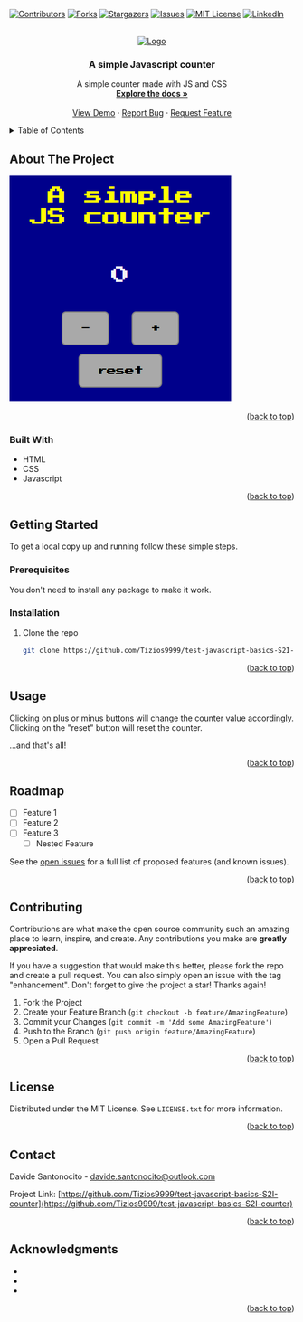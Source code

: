 <!-- Improved compatibility of back to top link: See: https://github.com/othneildrew/Best-README-Template/pull/73 -->

<a name="readme-top"></a>

<!--
*** Thanks for checking out the Best-README-Template. If you have a suggestion
*** that would make this better, please fork the repo and create a pull request
*** or simply open an issue with the tag "enhancement".
*** Don't forget to give the project a star!
*** Thanks again! Now go create something AMAZING! :D
-->

<!-- PROJECT SHIELDS -->
<!--
*** I'm using markdown "reference style" links for readability.
*** Reference links are enclosed in brackets [ ] instead of parentheses ( ).
*** See the bottom of this document for the declaration of the reference variables
*** for contributors-url, forks-url, etc. This is an optional, concise syntax you may use.
*** https://www.markdownguide.org/basic-syntax/#reference-style-links
-->

[![Contributors][contributors-shield]][contributors-url]
[![Forks][forks-shield]][forks-url]
[![Stargazers][stars-shield]][stars-url]
[![Issues][issues-shield]][issues-url]
[![MIT License][license-shield]][license-url]
[![LinkedIn][linkedin-shield]][linkedin-url]

<!-- PROJECT LOGO -->
<br />
<div align="center">
  <a href="https://github.com/Tizios9999/test-javascript-basics-S2I-counter">
    <img src="images/logo.png" alt="Logo" width="80" height="80">
  </a>

<h3 align="center">A simple Javascript counter</h3>

  <p align="center">
    A simple counter made with JS and CSS
    <br />
    <a href="https://github.com/Tizios9999/test-javascript-basics-S2I-counter"><strong>Explore the docs »</strong></a>
    <br />
    <br />
    <a href="https://github.com/Tizios9999/test-javascript-basics-S2I-counter">View Demo</a>
    ·
    <a href="https://github.com/Tizios9999/test-javascript-basics-S2I-counter/issues">Report Bug</a>
    ·
    <a href="https://github.com/Tizios9999/test-javascript-basics-S2I-counter/issues">Request Feature</a>
  </p>
</div>

<!-- TABLE OF CONTENTS -->
<details>
  <summary>Table of Contents</summary>
  <ol>
    <li>
      <a href="#about-the-project">About The Project</a>
      <ul>
        <li><a href="#built-with">Built With</a></li>
      </ul>
    </li>
    <li>
      <a href="#getting-started">Getting Started</a>
      <ul>
        <li><a href="#prerequisites">Prerequisites</a></li>
        <li><a href="#installation">Installation</a></li>
      </ul>
    </li>
    <li><a href="#usage">Usage</a></li>
    <li><a href="#roadmap">Roadmap</a></li>
    <li><a href="#contributing">Contributing</a></li>
    <li><a href="#license">License</a></li>
    <li><a href="#contact">Contact</a></li>
    <li><a href="#acknowledgments">Acknowledgments</a></li>
  </ol>
</details>

<!-- ABOUT THE PROJECT -->

## About The Project

[![Product Name Screen Shot][product-screenshot]](https://example.com)

<p align="right">(<a href="#readme-top">back to top</a>)</p>

### Built With

- HTML
- CSS
- Javascript

<p align="right">(<a href="#readme-top">back to top</a>)</p>

<!-- GETTING STARTED -->

## Getting Started

To get a local copy up and running follow these simple steps.

### Prerequisites

You don't need to install any package to make it work.

### Installation

1. Clone the repo
   ```sh
   git clone https://github.com/Tizios9999/test-javascript-basics-S2I-counter.git
   ```

<p align="right">(<a href="#readme-top">back to top</a>)</p>

<!-- USAGE EXAMPLES -->

## Usage

Clicking on plus or minus buttons will change the counter value accordingly.
Clicking on the "reset" button will reset the counter.

...and that's all!

<p align="right">(<a href="#readme-top">back to top</a>)</p>

<!-- ROADMAP -->

## Roadmap

- [ ] Feature 1
- [ ] Feature 2
- [ ] Feature 3
  - [ ] Nested Feature

See the [open issues](https://github.com/Tizios9999/test-javascript-basics-S2I-counter/issues) for a full list of proposed features (and known issues).

<p align="right">(<a href="#readme-top">back to top</a>)</p>

<!-- CONTRIBUTING -->

## Contributing

Contributions are what make the open source community such an amazing place to learn, inspire, and create. Any contributions you make are **greatly appreciated**.

If you have a suggestion that would make this better, please fork the repo and create a pull request. You can also simply open an issue with the tag "enhancement".
Don't forget to give the project a star! Thanks again!

1. Fork the Project
2. Create your Feature Branch (`git checkout -b feature/AmazingFeature`)
3. Commit your Changes (`git commit -m 'Add some AmazingFeature'`)
4. Push to the Branch (`git push origin feature/AmazingFeature`)
5. Open a Pull Request

<p align="right">(<a href="#readme-top">back to top</a>)</p>

<!-- LICENSE -->

## License

Distributed under the MIT License. See `LICENSE.txt` for more information.

<p align="right">(<a href="#readme-top">back to top</a>)</p>

<!-- CONTACT -->

## Contact

Davide Santonocito - davide.santonocito@outlook.com

Project Link: [https://github.com/Tizios9999/test-javascript-basics-S2I-counter](https://github.com/Tizios9999/test-javascript-basics-S2I-counter)

<p align="right">(<a href="#readme-top">back to top</a>)</p>

<!-- ACKNOWLEDGMENTS -->

## Acknowledgments

- []()
- []()
- []()

<p align="right">(<a href="#readme-top">back to top</a>)</p>

<!-- MARKDOWN LINKS & IMAGES -->
<!-- https://www.markdownguide.org/basic-syntax/#reference-style-links -->

[contributors-shield]: https://img.shields.io/github/contributors/Tizios9999/test-javascript-basics-S2I-counter.svg?style=for-the-badge
[contributors-url]: https://github.com/Tizios9999/test-javascript-basics-S2I-counter/graphs/contributors
[forks-shield]: https://img.shields.io/github/forks/Tizios9999/test-javascript-basics-S2I-counter.svg?style=for-the-badge
[forks-url]: https://github.com/Tizios9999/test-javascript-basics-S2I-counter/network/members
[stars-shield]: https://img.shields.io/github/stars/Tizios9999/test-javascript-basics-S2I-counter.svg?style=for-the-badge
[stars-url]: https://github.com/Tizios9999/test-javascript-basics-S2I-counter/stargazers
[issues-shield]: https://img.shields.io/github/issues/Tizios9999/test-javascript-basics-S2I-counter.svg?style=for-the-badge
[issues-url]: https://github.com/Tizios9999/test-javascript-basics-S2I-counter/issues
[license-shield]: https://img.shields.io/github/license/Tizios9999/test-javascript-basics-S2I-counter.svg?style=for-the-badge
[license-url]: https://github.com/Tizios9999/test-javascript-basics-S2I-counter/blob/master/LICENSE.txt
[linkedin-shield]: https://img.shields.io/badge/-LinkedIn-black.svg?style=for-the-badge&logo=linkedin&colorB=555
[linkedin-url]: https://linkedin.com/in/davide-santonocito-36ab84170
[product-screenshot]: img/preview.png
[next.js]: https://img.shields.io/badge/next.js-000000?style=for-the-badge&logo=nextdotjs&logoColor=white
[next-url]: https://nextjs.org/
[react.js]: https://img.shields.io/badge/React-20232A?style=for-the-badge&logo=react&logoColor=61DAFB
[react-url]: https://reactjs.org/
[vue.js]: https://img.shields.io/badge/Vue.js-35495E?style=for-the-badge&logo=vuedotjs&logoColor=4FC08D
[vue-url]: https://vuejs.org/
[angular.io]: https://img.shields.io/badge/Angular-DD0031?style=for-the-badge&logo=angular&logoColor=white
[angular-url]: https://angular.io/
[svelte.dev]: https://img.shields.io/badge/Svelte-4A4A55?style=for-the-badge&logo=svelte&logoColor=FF3E00
[svelte-url]: https://svelte.dev/
[laravel.com]: https://img.shields.io/badge/Laravel-FF2D20?style=for-the-badge&logo=laravel&logoColor=white
[laravel-url]: https://laravel.com
[bootstrap.com]: https://img.shields.io/badge/Bootstrap-563D7C?style=for-the-badge&logo=bootstrap&logoColor=white
[bootstrap-url]: https://getbootstrap.com
[jquery.com]: https://img.shields.io/badge/jQuery-0769AD?style=for-the-badge&logo=jquery&logoColor=white
[jquery-url]: https://jquery.com
